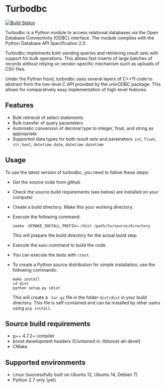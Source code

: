Turbodbc
========

[![Build Status](https://travis-ci.org/blue-yonder/turbodbc.svg?branch=master)](https://travis-ci.org/blue-yonder/turbodbc)

Turbodbc is a Python module to access relational databases via the Open Database
Connectivity (ODBC) interface. The module complies with the Python Database API
Specification 2.0.

Turbodbc implements both sending queries and retrieving result sets with
support for bulk operations. This allows fast inserts of large batches of
records without relying on vendor-specific mechanism such as uploads of CSV
files.

Under the Python hood, turbodbc uses several layers of C++11 code to abstract
from the low-level C API provided by the unixODBC package. This allows for
comparatively easy implementation of high-level features. 


Features
--------

*   Bulk retrieval of select statements
*   Bulk transfer of query parameters
*   Automatic conversion of decimal type to integer, float, and string as
    appropriate
*   Supported data types for both result sets and parameters:
    `int`, `float`, `str`, `bool`, `datetime.date`, `datetime.datetime`


Usage
-----

To use the latest version of turbodbc, you need to follow these steps:

*   Get the source code from github
*   Check the source build requirements (see below) are installed on your computer
*   Create a build directory. Make this your working directory.
*   Execute the following command:

        cmake -DCMAKE_INSTALL_PREFIX=./dist /path/to/source/directory

    This will prepare the build directory for the actual build step.

*   Execute the `make` command to build the code.
*   You can execute the tests with `ctest`.
*   To create a Python source distribution for simple installation, use
    the following commands:
    
        make install
        cd dist
        python setup.py sdist
    
    This will create a `.tar.gz` file in the folder `dist/dist` in your
    build directory. This file is self-contained and can be installed by
    other users using `pip install`.


Source build requirements
-------------------------

*   g++ 4.7.2+ compiler
*   boost development headers (Contained in: libboost-all-devel)
*   CMake


Supported environments
----------------------

*   Linux (successfully built on Ubuntu 12, Ubuntu 14, Debian 7)
*   Python 2.7 only (yet) 